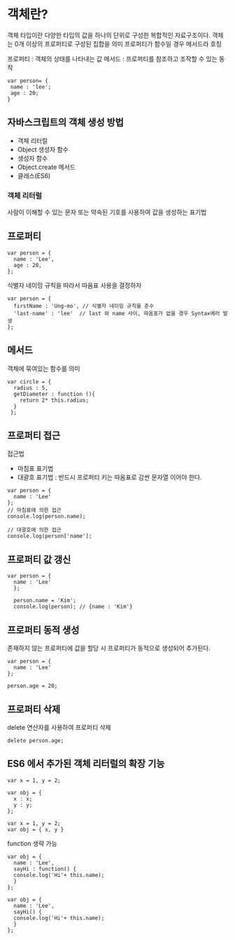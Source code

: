 # 객체란?

객체 타입이란 다양한 타입의 값을 하나의 단위로 구성한 복합적인 자료구조이다.
객체는 0개 이상의 프로퍼티로 구성된 집합을 의미
프로퍼티가 함수일 경우 메서드라 호칭

프로퍼티 : 객체의 상태를 나타내는 값
메서드 : 프로퍼티를 참조하고 조작할 수 있는 동작

```
var person= {
 name : 'lee';
 age : 20;
}
```

## 자바스크립트의 객체 생성 방법
- 객체 리터럴
- Object 생성자 함수
- 생성자 함수
- Object.create 메서드
- 클래스(ES6)

### 객체 리터럴
사람이 이해할 수 있는 문자 또는 약속된 기호를 사용하여 값을 생성하는 표기법


## 프로퍼티
```
var person = {
  name : 'Lee',
  age : 20,
};
```

식별자 네이밍 규칙을 따라서 따옴표 사용을 결정하자
```
var person = {
  firstName : 'Ung-mo', // 식별자 네이밍 규칙을 준수
  'last-name' : 'lee'  // last 와 name 사이, 따옴표가 없을 경우 Syntax에러 발생
};
```

## 메서드
객체에 묶여있는 함수를 의미
```
var circle = {
  radius : 5,
  getDiameter : function (){
    return 2* this.radius;
  }
 };

```

## 프로퍼티 접근
접근법
- 마침표 표기법
- 대괄호 표기법 : 반드시 프로퍼티 키는 따옴표로 감싼 문자열 이어야 한다.

```
var person = {
  name : 'Lee'
};
// 마침표에 의한 접근
console.log(person.name);

// 대괄호에 의한 접근
console.log(person['name'];

```

## 프로퍼티 값 갱신

```
var person = {
  name : 'Lee'
  };
  
  person.name = 'Kim';
  console.log(person); // {name : 'Kim'}
  ```
  
  ## 프로퍼티 동적 생성
  존재하지 않는 프로퍼티에 값을 할당 시 프로퍼티가 동적으로 생성되어 추가된다.
  
  ```
  var person = {
    name : 'Lee'
  };
  
  person.age = 20;
  
  ```
  
  ## 프로퍼티 삭제
  delete 연산자를 사용하여 프로퍼티 삭제
  ```
  delete person.age;
  ```
  
  ## ES6 에서 추가된 객체 리터럴의 확장 기능
  ```
  var x = 1, y = 2;
  
  var obj = {
    x : x;
    y : y;
  };
  ```
  
  ```
  var x = 1, y = 2;
  var obj = { x, y }
  ```
  
  function 생략 가능
  ```
  var obj = {
    name : 'Lee',
    sayHi : function() {
    console.log('Hi'+ this.name);
    }
  };
  ```
  ```
  var obj = {
    name : 'Lee',
    sayHi() {
    console.log('Hi'+ this.name);
    }
  };
  ```
  
  
